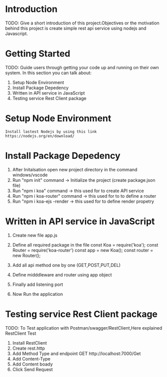 # Introduction 
TODO: Give a short introduction of this project.Objectives or the motivation behind this project is create simple rest api service using nodejs and Javascript. 

# Getting Started
TODO: Guide users through getting your code up and running on their own system. In this section you can talk about:
1.	Setup Node Environment
2.  Install Package Depedency 
3.	Written in API service in JavaScript
4.  Testing service Rest Client package

# Setup Node Environment
    Install lastest Nodejs by using this link https://nodejs.org/en/download/
# Install Package Depedency 
1.	After Initalsation open new project directory in the command windows/vscode
2.	Run  "npm init" command -> Initialize the project (create package.json file)
3.	Run  "npm  i koa" command -> this used for to create API service
1.	Run  "npm i koa-router" command -> this used for to to define a router
1.	Run  "npm i koa-ejs -render -> this used for to define render propetry
# Written in API service in JavaScript
1.	Create new file app.js
2.	Define all required package in the file
         const Koa = require('koa');
         const Router = require('koa-router')
         const app = new Koa();
         const router = new Router();
      
3.	Add all api method one by one (GET,POST,PUT,DEL)
4.  Define midddleware and router using app object
5.	Finally add listening port
7.  Now Run the application

# Testing service Rest Client package
TODO: To Test application with Postman/swagger/RestClient,Here explained RestClient Test 
1.	Install RestClient
2.  Create rest.http
3.	Add Method Type and endpoint 
      GET  http://localhost:7000/Get
4.	Add Content-Type
5.	Add Content boady
6.	Click Send Request 
